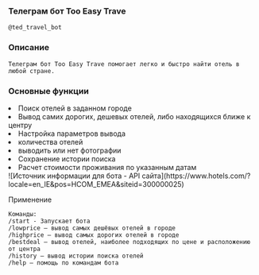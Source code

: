 ### Телеграм бот Too Easy Trave

    @ted_travel_bot

### Описание

    Телеграм бот Too Easy Trave помогает легко и быстро найти отель в любой стране.
   
### Основные функции
  <li>Поиск отелей в заданном городе</li>
  <li>Вывод самих дорогих, дешевых отелей, либо находящихся ближе к центру</li>
  <li>Настройка параметров вывода</li>
  <li>количества отелей</li>
  <li>выводить или нет фотографии</li>
  <li>Сохранение истории поиска</li>
  <li>Расчет стоимости проживания по указанным датам</li>
![Источник информации для бота - API сайта](https://www.hotels.com/?locale=en_IE&pos=HCOM_EMEA&siteid=300000025)

Применение

    Команды:
    /start - Запускает бота
    /lowprice — вывод самых дешёвых отелей в городе
    /highprice — вывод самых дорогих отелей в городе
    /bestdeal — вывод отелей, наиболее подходящих по цене и расположению от центра
    /history — вывод истории поиска отелей
    /help — помощь по командам бота

